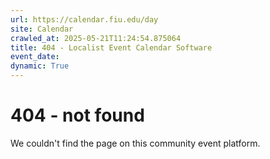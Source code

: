 ```yaml
---
url: https://calendar.fiu.edu/day
site: Calendar
crawled_at: 2025-05-21T11:24:54.875064
title: 404 - Localist Event Calendar Software
event_date: 
dynamic: True
---
```


# 404 - not found
We couldn't find the page on this community event platform.
